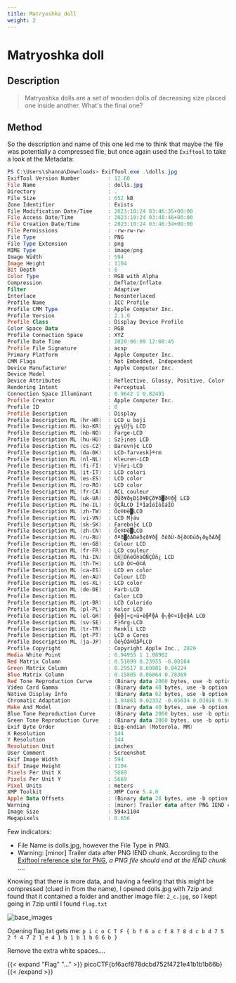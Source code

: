 ```yaml
---
title: Matryoshka doll
weight: 2
---
```

# Matryoshka doll

## Description
> Matryoshka dolls are a set of wooden dolls of decreasing size placed one inside another. What's the final one?

## Method
So the description and name of this one led me to think that maybe the file was potentially a compressed file, but once again used the `Exiftool` to take a look at the Metadata:

```PowerShell
PS C:\Users\shanna\Downloads> ExifTool.exe .\dolls.jpg
ExifTool Version Number         : 12.60
File Name                       : dolls.jpg
Directory                       : .
File Size                       : 652 kB
Zone Identifier                 : Exists
File Modification Date/Time     : 2023:10:24 03:46:35+00:00
File Access Date/Time           : 2023:10:24 03:48:46+00:00
File Creation Date/Time         : 2023:10:24 03:46:34+00:00
File Permissions                : -rw-rw-rw-
File Type                       : PNG
File Type Extension             : png
MIME Type                       : image/png
Image Width                     : 594
Image Height                    : 1104
Bit Depth                       : 8
Color Type                      : RGB with Alpha
Compression                     : Deflate/Inflate
Filter                          : Adaptive
Interlace                       : Noninterlaced
Profile Name                    : ICC Profile
Profile CMM Type                : Apple Computer Inc.
Profile Version                 : 2.1.0
Profile Class                   : Display Device Profile
Color Space Data                : RGB
Profile Connection Space        : XYZ
Profile Date Time               : 2020:06:09 12:08:45
Profile File Signature          : acsp
Primary Platform                : Apple Computer Inc.
CMM Flags                       : Not Embedded, Independent
Device Manufacturer             : Apple Computer Inc.
Device Model                    :
Device Attributes               : Reflective, Glossy, Positive, Color
Rendering Intent                : Perceptual
Connection Space Illuminant     : 0.9642 1 0.82491
Profile Creator                 : Apple Computer Inc.
Profile ID                      : 0
Profile Description             : Display
Profile Description ML (hr-HR)  : LCD u boji
Profile Description ML (ko-KR)  : ý╗¼Ùƒ¼ LCD
Profile Description ML (nb-NO)  : Farge-LCD
Profile Description ML (hu-HU)  : Sz├¡nes LCD
Profile Description ML (cs-CZ)  : Barevn├¢ LCD
Profile Description ML (da-DK)  : LCD-farvesk├ªrm
Profile Description ML (nl-NL)  : Kleuren-LCD
Profile Description ML (fi-FI)  : V├ñri-LCD
Profile Description ML (it-IT)  : LCD colori
Profile Description ML (es-ES)  : LCD color
Profile Description ML (ro-RO)  : LCD color
Profile Description ML (fr-CA)  : ACL couleur
Profile Description ML (uk-UA)  : ðÜð¥ð╗Ðîð¥ÐÇð¥ð▓ð©ð╣ LCD
Profile Description ML (he-IL)  : ÔÇÅLCD ÎªÎæÎóÎòÎáÎÖ
Profile Description ML (zh-TW)  : Õ¢®Þë▓LCD
Profile Description ML (vi-VN)  : LCD M├áu
Profile Description ML (sk-SK)  : Farebn├¢ LCD
Profile Description ML (zh-CN)  : Õ¢®Þë▓LCD
Profile Description ML (ru-RU)  : ðªð▓ðÁÐéð¢ð¥ð╣ ðûðÜ-ð┤ð©Ðüð┐ð╗ðÁð╣
Profile Description ML (en-GB)  : Colour LCD
Profile Description ML (fr-FR)  : LCD couleur
Profile Description ML (hi-IN)  : Óñ░ÓñéÓñùÓÑÇÓñ¿ LCD
Profile Description ML (th-TH)  : LCD Ó©¬Ó©Á
Profile Description ML (ca-ES)  : LCD en color
Profile Description ML (en-AU)  : Colour LCD
Profile Description ML (es-XL)  : LCD color
Profile Description ML (de-DE)  : Farb-LCD
Profile Description ML          : Color LCD
Profile Description ML (pt-BR)  : LCD Colorido
Profile Description ML (pl-PL)  : Kolor LCD
Profile Description ML (el-GR)  : ╬ê╬│¤ç¤ü¤ë╬╝╬À ╬┐╬©¤î╬¢╬À LCD
Profile Description ML (sv-SE)  : F├ñrg-LCD
Profile Description ML (tr-TR)  : Renkli LCD
Profile Description ML (pt-PT)  : LCD a Cores
Profile Description ML (ja-JP)  : Òé½Òâ®Òâ╝LCD
Profile Copyright               : Copyright Apple Inc., 2020
Media White Point               : 0.94955 1 1.08902
Red Matrix Column               : 0.51099 0.23955 -0.00104
Green Matrix Column             : 0.29517 0.69981 0.04224
Blue Matrix Column              : 0.15805 0.06064 0.78369
Red Tone Reproduction Curve     : (Binary data 2060 bytes, use -b option to extract)
Video Card Gamma                : (Binary data 48 bytes, use -b option to extract)
Native Display Info             : (Binary data 62 bytes, use -b option to extract)
Chromatic Adaptation            : 1.04861 0.02332 -0.05034 0.03018 0.99002 -0.01714 -0.00922 0.01503 0.75172
Make And Model                  : (Binary data 40 bytes, use -b option to extract)
Blue Tone Reproduction Curve    : (Binary data 2060 bytes, use -b option to extract)
Green Tone Reproduction Curve   : (Binary data 2060 bytes, use -b option to extract)
Exif Byte Order                 : Big-endian (Motorola, MM)
X Resolution                    : 144
Y Resolution                    : 144
Resolution Unit                 : inches
User Comment                    : Screenshot
Exif Image Width                : 594
Exif Image Height               : 1104
Pixels Per Unit X               : 5669
Pixels Per Unit Y               : 5669
Pixel Units                     : meters
XMP Toolkit                     : XMP Core 5.4.0
Apple Data Offsets              : (Binary data 28 bytes, use -b option to extract)
Warning                         : [minor] Trailer data after PNG IEND chunk
Image Size                      : 594x1104
Megapixels                      : 0.656
```

Few indicators:
* File Name is dolls.jpg, however the File Type in PNG.
* Warning: [minor] Trailer data after PNG IEND chunk. According to the [Exiftool reference site for PNG](https://exiftool.org/TagNames/PNG.html), *a PNG file should end at the IEND chunk* .... 

Knowing that there is more data, and having a feeling that this might be compressed (clued in from the name), I opened dolls.jpg with 7zip and found that it contained a folder and another image file: `2_c.jpg`, so I kept going in 7zip until I found `flag.txt`

![base_images](<../../images/2_7zip.png>)

Opening flag.txt gets me:
`p i c o C T F { b f 6 a c f 8 7 8 d c b d 7 5 2 f 4 7 2 1 e 4 1 b 1 b 1 b 6 6 b }`

Remove the extra white spaces....

{{< expand "Flag" "..." >}}
picoCTF{bf6acf878dcbd752f4721e41b1b1b66b}
{{< /expand >}}